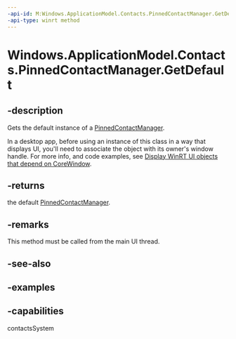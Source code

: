 ```yaml
---
-api-id: M:Windows.ApplicationModel.Contacts.PinnedContactManager.GetDefault
-api-type: winrt method
---
```


<!-- Method syntax.
public PinnedContactManager PinnedContactManager.GetDefault()
-->

# Windows.ApplicationModel.Contacts.PinnedContactManager.GetDefault

## -description

Gets the default instance of a [PinnedContactManager](pinnedcontactmanager.md).

In a desktop app, before using an instance of this class in a way that displays UI, you'll need to associate the object with its owner's window handle. For more info, and code examples, see [Display WinRT UI objects that depend on CoreWindow](/windows/apps/develop/ui-input/display-ui-objects#winui-3-with-c).

## -returns

the default [PinnedContactManager](pinnedcontactmanager.md).

## -remarks

This method must be called from the main UI thread.

## -see-also

## -examples

## -capabilities

contactsSystem

